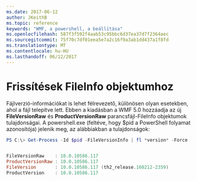 ```yaml
---
ms.date: 2017-06-12
author: JKeithB
ms.topic: reference
keywords: "WMF, a powershell, a beállítása"
ms.openlocfilehash: 587f3f592f4aab53c95bbc6d37ea37d7f2364aec
ms.sourcegitcommit: 75f70c7df01eea5e7a2c16f9a3ab1dd437a1f8fd
ms.translationtype: MT
ms.contentlocale: hu-HU
ms.lasthandoff: 06/12/2017
---
```

# <a name="updates-to-fileinfo-object"></a>Frissítések FileInfo objektumhoz
Fájlverzió-információkat is lehet félrevezető, különösen olyan esetekben, ahol a fájl telepítve lett. Ebben a kiadásban a WMF 5.0 hozzáadja az új **FileVersionRaw** és **ProductVersionRaw** parancsfájl-FileInfo objektumok tulajdonságai. A powershell.exe (feltéve, hogy $pid a PowerShell folyamat azonosítója) jelenik meg, az alábbiakban a tulajdonságok:

```powershell
PS C:\> Get-Process -Id $pid -FileVersionInfo | fl *version* -Force


FileVersionRaw    : 10.0.10586.117
ProductVersionRaw : 10.0.10586.117
FileVersion       : 10.0.10586.117 (th2_release.160212-2359)
ProductVersion    : 10.0.10586.117

